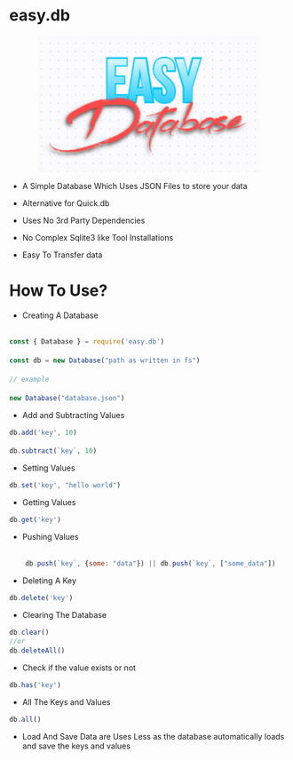 # easy.db
<div align="center">
<img src="easy.db.png" heigh="400" width="400"/>
</div>

- A Simple Database Which Uses JSON Files to store your data

- Alternative for Quick.db

- Uses No 3rd Party Dependencies

- No Complex Sqlite3 like Tool Installations

- Easy To Transfer data

# How To Use?

- Creating A Database 

```js

const { Database } = require('easy.db')

const db = new Database("path as written in fs")

// example

new Database("database.json")

```
- Add and Subtracting Values
```js 
db.add('key', 10)

db.subtract(`key`, 10)
```
- Setting Values
```js
db.set('key', "hello world")
```
- Getting Values
```js
db.get('key')
```
- Pushing Values

```js

    db.push(`key`, {some: "data"}) || db.push(`key`, ["some_data"])

```
- Deleting A Key
```js
db.delete('key')
```
- Clearing The Database
```js
db.clear()
//or
db.deleteAll()
```
- Check if the value exists or not
```js
db.has('key')
```
- All The Keys and Values
```js
db.all()
```
- Load And Save Data are Uses Less as the database automatically loads and save the keys and values
